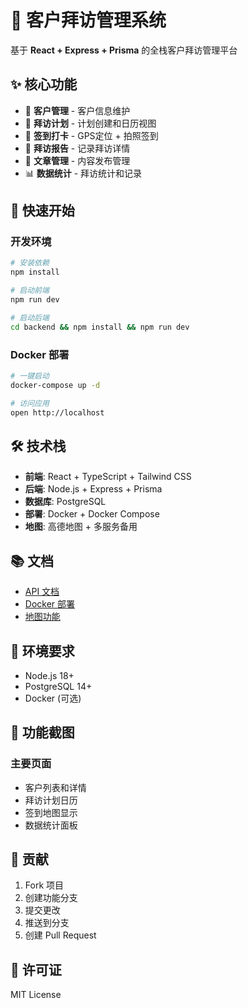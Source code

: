 # 🏢 客户拜访管理系统

基于 **React + Express + Prisma** 的全栈客户拜访管理平台

## ✨ 核心功能

- 👥 **客户管理** - 客户信息维护
- 📅 **拜访计划** - 计划创建和日历视图
- 📍 **签到打卡** - GPS定位 + 拍照签到
- 📝 **拜访报告** - 记录拜访详情
- 📰 **文章管理** - 内容发布管理
- 📊 **数据统计** - 拜访统计和记录

## 🚀 快速开始

### 开发环境
```bash
# 安装依赖
npm install

# 启动前端
npm run dev

# 启动后端
cd backend && npm install && npm run dev
```

### Docker 部署
```bash
# 一键启动
docker-compose up -d

# 访问应用
open http://localhost
```

## 🛠 技术栈

- **前端**: React + TypeScript + Tailwind CSS
- **后端**: Node.js + Express + Prisma
- **数据库**: PostgreSQL
- **部署**: Docker + Docker Compose
- **地图**: 高德地图 + 多服务备用

## 📚 文档

- [API 文档](docs/backend/API_ROUTES_GUIDE.md)
- [Docker 部署](docs/deployment/DOCKER_DEPLOYMENT_GUIDE.md)
- [地图功能](docs/frontend/MAP_DISPLAY_FIX.md)

## 🔧 环境要求

- Node.js 18+
- PostgreSQL 14+
- Docker (可选)

## 📱 功能截图

### 主要页面
- 客户列表和详情
- 拜访计划日历
- 签到地图显示
- 数据统计面板

## 🤝 贡献

1. Fork 项目
2. 创建功能分支
3. 提交更改
4. 推送到分支
5. 创建 Pull Request

## 📄 许可证

MIT License